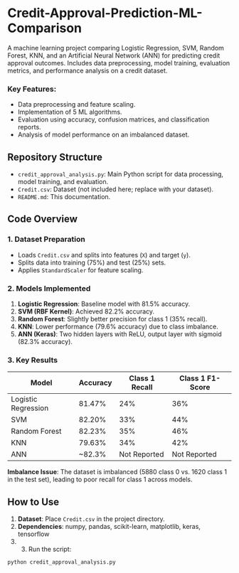 # Credit-Approval-Prediction-ML-Comparison
A machine learning project comparing Logistic Regression, SVM, Random Forest, KNN, and an Artificial Neural Network (ANN) for predicting credit approval outcomes. Includes data preprocessing, model training, evaluation metrics, and performance analysis on a credit dataset.
### Key Features:
- Data preprocessing and feature scaling.
- Implementation of 5 ML algorithms.
- Evaluation using accuracy, confusion matrices, and classification reports.
- Analysis of model performance on an imbalanced dataset.

## Repository Structure
- `credit_approval_analysis.py`: Main Python script for data processing, model training, and evaluation.
- `Credit.csv`: Dataset (not included here; replace with your dataset).
- `README.md`: This documentation.

## Code Overview

### 1. Dataset Preparation
- Loads `Credit.csv` and splits into features (`X`) and target (`y`).
- Splits data into training (75%) and test (25%) sets.
- Applies `StandardScaler` for feature scaling.

### 2. Models Implemented
1. **Logistic Regression**: Baseline model with 81.5% accuracy.
2. **SVM (RBF Kernel)**: Achieved 82.2% accuracy.
3. **Random Forest**: Slightly better precision for class 1 (35% recall).
4. **KNN**: Lower performance (79.6% accuracy) due to class imbalance.
5. **ANN (Keras)**: Two hidden layers with ReLU, output layer with sigmoid (82.3% accuracy).

### 3. Key Results
| Model                | Accuracy | Class 1 Recall | Class 1 F1-Score |
|----------------------|----------|----------------|------------------|
| Logistic Regression  | 81.47%   | 24%            | 36%              |
| SVM                  | 82.20%   | 33%            | 44%              |
| Random Forest        | 82.23%   | 35%            | 46%              |
| KNN                  | 79.63%   | 34%            | 42%              |
| ANN                  | ~82.3%   | Not Reported   | Not Reported     |

**Imbalance Issue**: The dataset is imbalanced (5880 class 0 vs. 1620 class 1 in the test set), leading to poor recall for class 1 across models.

## How to Use
1. **Dataset**: Place `Credit.csv` in the project directory.
2. **Dependencies**: numpy, pandas, scikit-learn, matplotlib, keras, tensorflow
3. 3. Run the script:
```bash
python credit_approval_analysis.py
